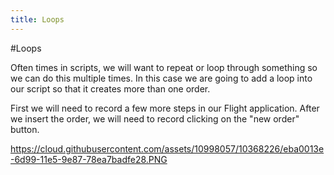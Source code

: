 ```yaml
---
title: Loops
---
```


#Loops

Often times in scripts, we will want to repeat or loop through something so we can do this multiple times. In this case we are going to add a loop into our script so that it creates more than one order. 

First we will need to record a few more steps in our Flight application. After we insert the order, we will need to record clicking on the "new order" button.  

https://cloud.githubusercontent.com/assets/10998057/10368226/eba0013e-6d99-11e5-9e87-78ea7badfe28.PNG
